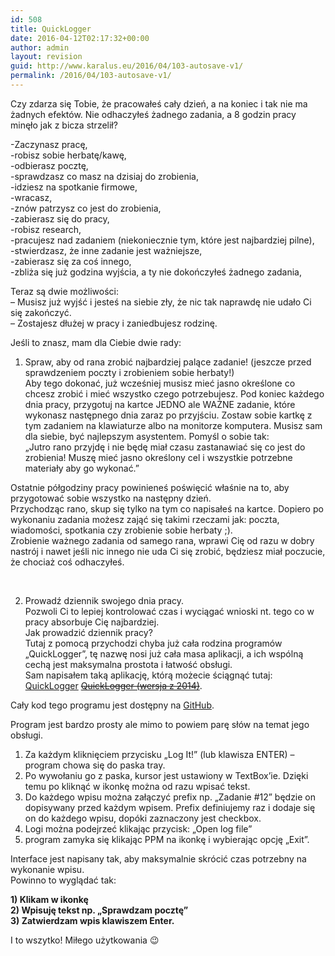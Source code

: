 ```yaml
---
id: 508
title: QuickLogger
date: 2016-04-12T02:17:32+00:00
author: admin
layout: revision
guid: http://www.karalus.eu/2016/04/103-autosave-v1/
permalink: /2016/04/103-autosave-v1/
---
```

Czy zdarza się Tobie, że pracowałeś cały dzień, a na koniec i tak nie ma żadnych efektów. Nie odhaczyłeś żadnego zadania, a 8 godzin pracy minęło jak z bicza strzelił?  
<!--more-->

  
-Zaczynasz pracę,  
-robisz sobie herbatę/kawę,  
-odbierasz pocztę,  
-sprawdzasz co masz na dzisiaj do zrobienia,  
-idziesz na spotkanie firmowe,  
-wracasz,  
-znów patrzysz co jest do zrobienia,  
-zabierasz się do pracy,  
-robisz research,  
-pracujesz nad zadaniem (niekoniecznie tym, które jest najbardziej pilne),  
-stwierdzasz, że inne zadanie jest ważniejsze,  
-zabierasz się za coś innego,  
-zbliża się już godzina wyjścia, a ty nie dokończyłeś żadnego zadania,

Teraz są dwie możliwości:  
&#8211; Musisz już wyjść i jesteś na siebie zły, że nic tak naprawdę nie udało Ci się zakończyć.  
&#8211; Zostajesz dłużej w pracy i zaniedbujesz rodzinę.

Jeśli to znasz, mam dla Ciebie dwie rady:

1) Spraw, aby od rana zrobić najbardziej palące zadanie! (jeszcze przed sprawdzeniem poczty i zrobieniem sobie herbaty!)  
Aby tego dokonać, już wcześniej musisz mieć jasno określone co chcesz zrobić i mieć wszystko czego potrzebujesz. Pod koniec każdego dnia pracy, przygotuj na kartce JEDNO ale WAŻNE zadanie, które wykonasz następnego dnia zaraz po przyjściu. Zostaw sobie kartkę z tym zadaniem na klawiaturze albo na monitorze komputera. Musisz sam dla siebie, być najlepszym asystentem. Pomyśl o sobie tak:  
&#8222;Jutro rano przyjdę i nie będę miał czasu zastanawiać się co jest do zrobienia! Muszę mieć jasno określony cel i wszystkie potrzebne materiały aby go wykonać.&#8221;

Ostatnie półgodziny pracy powinieneś poświęcić właśnie na to, aby przygotować sobie wszystko na następny dzień.  
Przychodząc rano, skup się tylko na tym co napisałeś na kartce. Dopiero po wykonaniu zadania możesz zająć się takimi rzeczami jak: poczta, wiadomości, spotkania czy zrobienie sobie herbaty ;).  
Zrobienie ważnego zadania od samego rana, wprawi Cię od razu w dobry nastrój i nawet jeśli nic innego nie uda Ci się zrobić, będziesz miał poczucie, że chociaż coś odhaczyłeś.

&nbsp;

2) Prowadź dziennik swojego dnia pracy.  
Pozwoli Ci to lepiej kontrolować czas i wyciągać wnioski nt. tego co w pracy absorbuje Cię najbardziej.  
Jak prowadzić dziennik pracy?  
Tutaj z pomocą przychodzi chyba już cała rodzina programów &#8222;QuickLogger&#8221;, tę nazwę nosi już cała masa aplikacji, a ich wspólną cechą jest maksymalna prostota i łatwość obsługi.  
Sam napisałem taką aplikację, którą możecie ściągnąć tutaj: [QuickLogger](http://www.karalus.eu/wp-content/uploads/2016/04/QuickLogger.zip) <del><a href="http://www.karalus.eu/wp-content/uploads/2014/10/QuickLogger.zip">QuickLogger (wersja z 2014)</a></del>.

Cały kod tego programu jest dostępny na <a href="https://github.com/RamzesBlog/QuickLogger" target="_blank">GitHub</a>.

Program jest bardzo prosty ale mimo to powiem parę słów na temat jego obsługi.

1) Za każdym kliknięciem przycisku &#8222;Log It!&#8221; (lub klawisza ENTER) &#8211; program chowa się do paska tray.  
2) Po wywołaniu go z paska, kursor jest ustawiony w TextBox&#8217;ie. Dzięki temu po kliknąć w ikonkę można od razu wpisać tekst.  
3) Do każdego wpisu można załączyć prefix np. &#8222;Zadanie #12&#8221; będzie on dopisywany przed każdym wpisem. Prefix definiujemy raz i dodaje się on do każdego wpisu, dopóki zaznaczony jest checkbox.  
4) Logi można podejrzeć klikając przycisk: &#8222;Open log file&#8221;  
5) program zamyka się klikając PPM na ikonkę i wybierając opcję &#8222;Exit&#8221;.

Interface jest napisany tak, aby maksymalnie skrócić czas potrzebny na wykonanie wpisu.  
Powinno to wyglądać tak:

**1) Klikam w ikonkę**  
**2) Wpisuję tekst np. &#8222;Sprawdzam pocztę&#8221;**  
**3) Zatwierdzam wpis klawiszem Enter.**

I to wszytko! Miłego użytkowania 😉